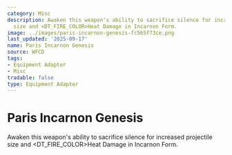 ```yaml
---
category: Misc
description: Awaken this weapon's ability to sacrifice silence for increased projectile
  size and <DT_FIRE_COLOR>Heat Damage in Incarnon Form.
image: ../images/paris-incarnon-genesis-fc565f73ce.png
last_updated: '2025-09-17'
name: Paris Incarnon Genesis
source: WFCD
tags:
- Equipment Adapter
- Misc
tradable: false
type: Equipment Adapter
---
```


# Paris Incarnon Genesis

Awaken this weapon's ability to sacrifice silence for increased projectile size and <DT_FIRE_COLOR>Heat Damage in Incarnon Form.

